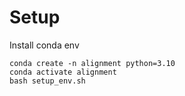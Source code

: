 #   Setup 

Install conda env
```ng-
conda create -n alignment python=3.10
conda activate alignment
bash setup_env.sh
```

